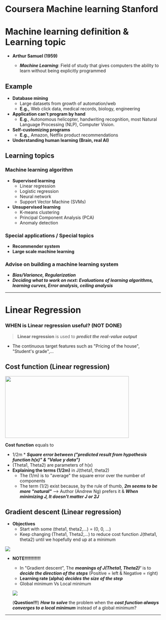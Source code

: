 # Coursera Machine learning Stanford
# Machine learning definition & Learning topic

- **Arthur Samuel (1959)**

    - ***Machine Learning***: Field of study that gives computers the ability to learn without being explicitly programmed

## Example

- **Database mining**
    - Large datasets from growth of automation/web
    - **E.g.,** Web click data, medical records, biology, engineering
- **Application can't program by hand**
    - **E.g**., Autonomous helicopter, handwriting recognition, most Natural Language Processing (NLP), Computer Vision.
- **Self-customizing programs**
    - **E.g.,** Amazon, Netflix product recommendations
- **Understanding human learning (Brain, real AI)**

## Learning topics

### Machine learning algorithm

- **Supervised learning**
    - Linear regression
    - Logistic regression
    - Neural network
    - Support Vector Machine (SVMs)
- **Unsupervised learning**
    - K-means clustering
    - Principal Component Analysis (PCA)
    - Anomaly detection

### **Special applications / Special topics**

- **Recommender system**
- **Large scale machine learning**

### Advise on building a machine learning system

- ***Bias/Variance, Regularization***
- ***Deciding what to work on next: Evaluations of learning algorithms, learning curves, Error analysis, ceiling analysis***

-------------------------------------------------------------------------

# Linear Regression

### WHEN is Linear regression useful? (NOT DONE)

> **Linear regression** is used to ***predict the real-value output***

- The continuous target features such as "Pricing of the house", "Student's grade",...

## Cost function (Linear regression)

<img src="https://s3.us-west-2.amazonaws.com/secure.notion-static.com/33dcc792-17c7-45b4-b501-a37ab99d342a/Untitled.png?X-Amz-Algorithm=AWS4-HMAC-SHA256&X-Amz-Credential=AKIAT73L2G45O3KS52Y5%2F20210805%2Fus-west-2%2Fs3%2Faws4_request&X-Amz-Date=20210805T032148Z&X-Amz-Expires=86400&X-Amz-Signature=60b7ed365d5b166be78c4719d19d0ebfae73ebb10a063b58aa5f195c80731e60&X-Amz-SignedHeaders=host&response-content-disposition=filename%20%3D%22Untitled.png%22" style="width:400px;height:200px;">

**Cost function** equals to 

- 1/2m * ***Square error between ("predicted result from hypothesis function h(x)" & "Value y data")***
- (Theta1, Theta2) are parameters of h(x)
- **Explaining the terms (1/2m)** in J(theta1, theta2)
    - The (1/m) is to "average" the square error over the number of components
    - The term (1/2) exist because, by the rule of thumb, ***2m seems to be more "natural"*** —> Author (Andrew Ng) prefers it & ***When minimizing J, It doesn't matter J or 2J***

## Gradient descent (Linear regression)

- **Objectives**
    - Start with some (theta1, theta2,...) = (0, 0, ...)
    - Keep changing (Theta1, Theta2,...) to reduce cost function J(theta1, theta2) until we hopefully end up at a minimum

![](https://s3.us-west-2.amazonaws.com/secure.notion-static.com/b76c488e-6443-406a-bed7-edcf167a4b45/Untitled.png?X-Amz-Algorithm=AWS4-HMAC-SHA256&X-Amz-Credential=AKIAT73L2G45O3KS52Y5%2F20210805%2Fus-west-2%2Fs3%2Faws4_request&X-Amz-Date=20210805T032712Z&X-Amz-Expires=86400&X-Amz-Signature=883b53c26551629c62e30c4d4bf58e15d56bfad820cad3721284082a4b7d5433&X-Amz-SignedHeaders=host&response-content-disposition=filename%20%3D%22Untitled.png%22)

- **NOTE!!!!!!!!!!!**
    - In "Gradient descent", The ***meanings of J(Theta1, Theta2)'*** is to ***decide the direction of the steps*** (Positive = left & Negative = right)
    - **Learning rate (alpha)** ***decides the size of the step***
    - Global minimum Vs Local minimum

    ![](https://s3.us-west-2.amazonaws.com/secure.notion-static.com/76c57df7-8a56-41f8-8766-f2918fe9083e/Untitled.png?X-Amz-Algorithm=AWS4-HMAC-SHA256&X-Amz-Credential=AKIAT73L2G45O3KS52Y5%2F20210805%2Fus-west-2%2Fs3%2Faws4_request&X-Amz-Date=20210805T032736Z&X-Amz-Expires=86400&X-Amz-Signature=0eea7ebaf20685a7e680af5735b6635f772d4c7a34626e0ecc3f4a4fd154ca3c&X-Amz-SignedHeaders=host&response-content-disposition=filename%20%3D%22Untitled.png%22)

    (**Question!!!**) ***How to solve*** the problem when the ***cost function always converges to a local minimum*** instead of a global minimum?
    
 -------------------------------------------------------------------------
    
 
